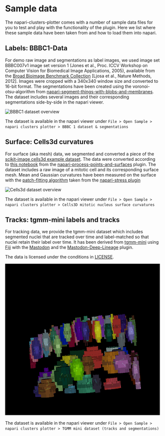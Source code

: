 # Sample data

The napari-clusters-plotter comes with a number of sample data files for you to test and play with the functionality of the plugin. Here we list where these sample data have been taken from and how to load them into napari.

## Labels: BBBC1-Data

For demo raw image and segmentations as label images, we used image set BBBC007v1 image set version 1 (Jones et al., Proc. ICCV Workshop on Computer Vision for Biomedical Image Applications, 2005), available from the [Broad Bioimage Benchmark Collection](https://bbbc.broadinstitute.org/BBBC007) [Ljosa et al., Nature Methods, 2012]. Images were cropped with a 340x340 window size and converted to 16-bit format. The segmentations have been created using the voronoi-otsu-algorithm from [napari-segment-things-with-blobs-and-membranes](https://github.com/haesleinhuepf/napari-segment-blobs-and-things-with-membranes). The dataset includes several images and their corresponding segmentations side-by-side in the napari viewer.

![BBBC1 dataset overview](./imgs/sample_data_bbbc1.gif)

The dataset is available in the napari viewer under `File > Open Sample > napari clusters plotter > BBBC 1 dataset & segmentations`

## Surface: Cells3d curvatures

For surface (aka mesh) data, we segmented and converted a piece of the [scikit-image cells3d example dataset](https://scikit-image.org/docs/stable/api/skimage.data.html#skimage.data.cells3d). The data were converted according to [this notebook](https://github.com/haesleinhuepf/napari-process-points-and-surfaces/blob/main/docs/demo.ipynb) from the [napari-process-points-and-surfaces](https://github.com/haesleinhuepf/napari-process-points-and-surfaces) plugin. The dataset includes a raw image of a mitotic cell and its corresponding surface mesh. Mean and Gaussian curvatures have been measured on the surface with the [patch-fitting algorithm](https://campaslab.github.io/napari-stress/05_API/measurements.html#napari_stress.measurements.calculate_patch_fitted_curvature_on_surface) taken from the [napari-stress plugin](https://github.com/campaslab/napari-stress)

![Cells3d dataset overview](./imgs/sample_data_cells3d.gif)

The dataset is available in the napari viewer under `File > Open Sample > napari clusters plotter > Cells3D mitotic nucleus surface curvatures`

## Tracks: tgmm-mini labels and tracks

For tracking data, we provide the tgmm-mini dataset which includes segmented nuclei that are tracked over time and label-matched so that nuclei retain their label over time. It has been derived from [tgmm-mini](https://github.com/mastodon-sc/mastodon-example-data/tree/master/tgmm-mini) using [Fiji](https://fiji.sc/) with the [Mastodon](https://mastodon.readthedocs.io/en/latest/) and the [Mastodon-Deep-Lineage](https://mastodon.readthedocs.io/en/latest/docs/partC/mastodon_deep_lineage.html) plugin.

The data is licensed under the conditions in [LICENSE](../../src/napari_clusters_plotter/sample_data/tracking_data/LICENSE).

![TGMM mini dataset overview](./imgs/sample_data_tgmm.gif)

The dataset is available in the napari viewer under `File > Open Sample > napari clusters plotter > TGMM mini dataset (tracks and segmentations)`
